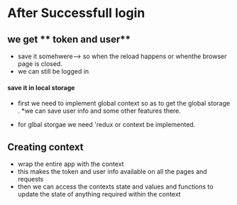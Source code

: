 # After Successfull login

## we get ** token and user**

- save it somehwere--> so when the reload happens or whenthe browser page is closed.
- we can still be logged in

#### save it in local storage

- first we need to implement global context so as to get the global storage .
  \*we can save user info and some other features there.

- for glbal storgae we need 'redux or context be implemented.

## Creating context

- wrap the entire app with the context
- this makes the token and user info available on all the pages and requests
- then we can access the contexts state and values and functions to update the state of anything required within the context
